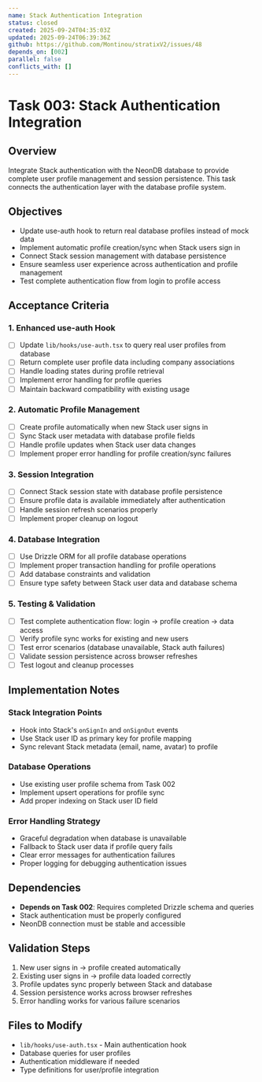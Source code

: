 ```yaml
---
name: Stack Authentication Integration
status: closed
created: 2025-09-24T04:35:03Z
updated: 2025-09-24T06:39:36Z
github: https://github.com/Montinou/stratixV2/issues/48
depends_on: [002]
parallel: false
conflicts_with: []
---
```


# Task 003: Stack Authentication Integration

## Overview
Integrate Stack authentication with the NeonDB database to provide complete user profile management and session persistence. This task connects the authentication layer with the database profile system.

## Objectives
- Update use-auth hook to return real database profiles instead of mock data
- Implement automatic profile creation/sync when Stack users sign in
- Connect Stack session management with database persistence
- Ensure seamless user experience across authentication and profile management
- Test complete authentication flow from login to profile access

## Acceptance Criteria

### 1. Enhanced use-auth Hook
- [ ] Update `lib/hooks/use-auth.tsx` to query real user profiles from database
- [ ] Return complete user profile data including company associations
- [ ] Handle loading states during profile retrieval
- [ ] Implement error handling for profile queries
- [ ] Maintain backward compatibility with existing usage

### 2. Automatic Profile Management
- [ ] Create profile automatically when new Stack user signs in
- [ ] Sync Stack user metadata with database profile fields
- [ ] Handle profile updates when Stack user data changes
- [ ] Implement proper error handling for profile creation/sync failures

### 3. Session Integration
- [ ] Connect Stack session state with database profile persistence
- [ ] Ensure profile data is available immediately after authentication
- [ ] Handle session refresh scenarios properly
- [ ] Implement proper cleanup on logout

### 4. Database Integration
- [ ] Use Drizzle ORM for all profile database operations
- [ ] Implement proper transaction handling for profile operations
- [ ] Add database constraints and validation
- [ ] Ensure type safety between Stack user data and database schema

### 5. Testing & Validation
- [ ] Test complete authentication flow: login → profile creation → data access
- [ ] Verify profile sync works for existing and new users
- [ ] Test error scenarios (database unavailable, Stack auth failures)
- [ ] Validate session persistence across browser refreshes
- [ ] Test logout and cleanup processes

## Implementation Notes

### Stack Integration Points
- Hook into Stack's `onSignIn` and `onSignOut` events
- Use Stack user ID as primary key for profile mapping
- Sync relevant Stack metadata (email, name, avatar) to profile

### Database Operations
- Use existing user profile schema from Task 002
- Implement upsert operations for profile sync
- Add proper indexing on Stack user ID field

### Error Handling Strategy
- Graceful degradation when database is unavailable
- Fallback to Stack user data if profile query fails
- Clear error messages for authentication failures
- Proper logging for debugging authentication issues

## Dependencies
- **Depends on Task 002**: Requires completed Drizzle schema and queries
- Stack authentication must be properly configured
- NeonDB connection must be stable and accessible

## Validation Steps
1. New user signs in → profile created automatically
2. Existing user signs in → profile data loaded correctly
3. Profile updates sync properly between Stack and database
4. Session persistence works across browser refreshes
5. Error handling works for various failure scenarios

## Files to Modify
- `lib/hooks/use-auth.tsx` - Main authentication hook
- Database queries for user profiles
- Authentication middleware if needed
- Type definitions for user/profile integration
